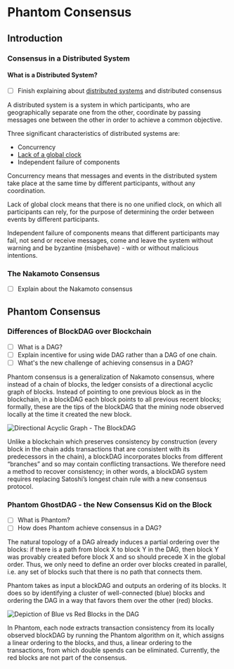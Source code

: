# Phantom Consensus

## Introduction

### Consensus in a Distributed System

#### What is a Distributed System?

* [ ] Finish explaining about [distributed systems](https://medium.com/s/story/lets-take-a-crack-at-understanding-distributed-consensus-dad23d0dc95) and distributed consensus

A distributed system is a system in which participants, who are geographically separate one from the other, coordinate by passing messages one between the other in order to achieve a common objective.

Three significant characteristics of distributed systems are:

* Concurrency
* [Lack of a global clock](https://en.wikipedia.org/wiki/Clock_synchronization)
* Independent failure of components

Concurrency means that messages and events in the distributed system take place at the same time by different participants, without any coordination.

Lack of global clock means that there is no one unified clock, on which all participants can rely, for the purpose of determining the order between events by different participants.

Independent failure of components means that different participants may fail, not send or receive messages, come and leave the system without warning and be byzantine \(misbehave\) - with or without malicious intentions.

### The Nakamoto Consensus

* [ ] Explain about the Nakamoto consensus

## Phantom Consensus

### Differences of BlockDAG over Blockchain

* [ ] What is a DAG?
* [ ] Explain incentive for using wide DAG rather than a DAG of one chain.
* [ ] What's the new challenge of achieving consensus in a DAG?

Phantom consensus is a generalization of Nakamoto consensus, where instead of a chain of blocks, the ledger consists of a directional acyclic graph of blocks. Instead of pointing to one previous block as in the blockchain, in a blockDAG each block points to all previous recent blocks; formally, these are the tips of the blockDAG that the mining node observed locally at the time it created the new block.

![Directional Acyclic Graph - The BlockDAG](https://lh6.googleusercontent.com/W-v03qdqQp_1rQsHFz00A5p14z3Bklo3Ag09-a16aJNlXXpbOOEzhCdpTtnhROEO_A9e1TDghXRhTD21wVt4oO9lUhfezsGt6F8NQXSwzmWL-bvwvuMPEp4iPX5zn1U1CwFjHhwT)

Unlike a blockchain which preserves consistency by construction \(every block in the chain adds transactions that are consistent with its predecessors in the chain\), a blockDAG incorporates blocks from different “branches” and so may contain conflicting transactions. We therefore need a method to recover consistency; in other words, a blockDAG system requires replacing Satoshi’s longest chain rule with a new consensus protocol.

### **Phantom GhostDAG - the New Consensus Kid on the Block**

* [ ] What is Phantom?
* [ ] How does Phantom achieve consensus in a DAG?

The natural topology of a DAG already induces a partial ordering over the blocks: if there is a path from block X to block Y in the DAG, then block Y was provably created before block X and so should precede X in the global order. Thus, we only need to define an order over blocks created in parallel, i.e. any set of blocks such that there is no path that connects them.

Phantom takes as input a blockDAG and outputs an ordering of its blocks. It does so by identifying a cluster of well-connected \(blue\) blocks and ordering the DAG in a way that favors them over the other \(red\) blocks.

![Depiction of Blue vs Red Blocks in the DAG](https://lh4.googleusercontent.com/ryec3BWdfGLVasVyG569W7DvvmV5ItBRkv91rLyCK7Ao9m6AutzGcijHdZEmHc5UanV5kp-vPKmV3S_zUdw1kB5bsdnOtpOjJ1vJqZAkqhNd--rEN69bqqK3pAIOLHbpW_t5ec58)

In Phantom, each node extracts transaction consistency from its locally observed blockDAG by running the Phantom algorithm on it, which assigns a linear ordering to the blocks, and thus, a linear ordering to the transactions, from which double spends can be eliminated. Currently, the red blocks are not part of the consensus.

